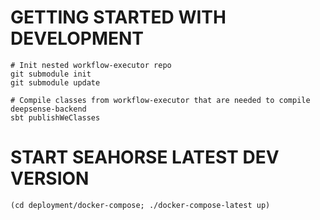 # GETTING STARTED WITH DEVELOPMENT

```
# Init nested workflow-executor repo
git submodule init
git submodule update

# Compile classes from workflow-executor that are needed to compile deepsense-backend
sbt publishWeClasses
```

# START SEAHORSE LATEST DEV VERSION

```
(cd deployment/docker-compose; ./docker-compose-latest up)
```